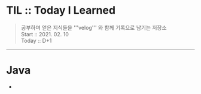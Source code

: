 # TIL :: Today I Learned

>공부하며 얻은 지식들을 '''velog''' 와 함께 기록으로 남기는 저장소  
>Start :: 2021. 02. 10  
>Today :: D+1

---

# Java

-
